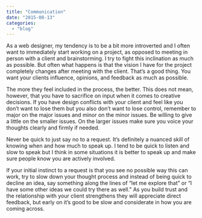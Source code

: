 ```yaml
---
title: "Communication"
date: "2015-08-13"
categories: 
  - "blog"
---
```


As a web designer, my tendency is to be a bit more introverted and I often want to immediately start working on a project, as opposed to meeting in person with a client and brainstorming. I try to fight this inclination as much as possible. But often what happens is that the vision I have for the project completely changes after meeting with the client. That’s a good thing. You want your clients influence, opinions, and feedback as much as possible.

The more they feel included in the process, the better. This does not mean, however, that you have to sacrifice on input when it comes to creative decisions. If you have design conflicts with your client and feel like you don’t want to lose them but you also don’t want to lose control, remember to major on the major issues and minor on the minor issues. Be willing to give a little on the smaller issues. On the larger issues make sure you voice your thoughts clearly and firmly if needed.

Never be quick to just say no to a request. It’s definitely a nuanced skill of knowing when and how much to speak up. I tend to be quick to listen and slow to speak but I think in some situations it is better to speak up and make sure people know you are actively involved.

If your initial instinct to a request is that you see no possible way this can work, try to slow down your thought process and instead of being quick to decline an idea, say something along the lines of “let me explore that” or “I have some other ideas we could try there as well.” As you build trust and the relationship with your client strengthens they will appreciate direct feedback, but early on it’s good to be slow and considerate in how you are coming across.

